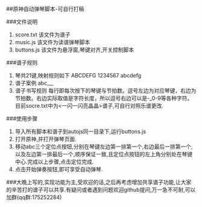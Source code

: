 ##原神自动弹琴脚本-可自行打稿

###文件说明
1.  score.txt 该文件为谱子
2.  music.js 该文件为读谱弹琴脚本
3.  buttons.js 该文件为悬浮窗,琴键对齐,开关控制脚本

###谱子规则
1.  琴共21键,映射规则如下
   ABCDEFG
   1234567
   abcdefg
2.  谱子案例
   abc,__
3.  谱子书写规则
   每行即每次按下的琴键与节拍数。逗号左边为对应琴键，右边为节拍数。右边实际取值是字符长度，所以逗号右边可以是-_0-9等各种字符。目前socre.txt中为<一闪一闪亮晶晶>谱子,可自行对照乐谱更改.

###使用步骤
1.  导入所有脚本和谱子到autojs同一目录下,运行buttons.js
2.  打开原神,并打开弹琴页面.
3.  移动abc三个定位点按钮,分别在琴键左边第一排第一个,右边最后一排第一个,以及左边第一排最后一个,顺序保证一致,且定位点按钮的左上角分别处在琴键中心.完成以上步骤,点击定位完成.
4.  点击开始弹奏按钮,即可享受自动弹琴.
     
###大晚上写的,实现功能为主,受欢迎的话,之后再考虑增加共享谱子功能,让大家的辛苦打的谱子可以共享.有疑问或者遇到问题欢迎github提问,万一急不可耐,可以加群(qq群:175252284) 



